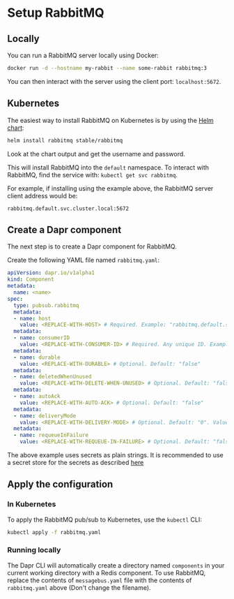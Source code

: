 # Setup RabbitMQ

## Locally

You can run a RabbitMQ server locally using Docker:

```bash
docker run -d --hostname my-rabbit --name some-rabbit rabbitmq:3
```

You can then interact with the server using the client port: `localhost:5672`.

## Kubernetes

The easiest way to install RabbitMQ on Kubernetes is by using the [Helm chart](https://github.com/helm/charts/tree/master/stable/rabbitmq):

```bash
helm install rabbitmq stable/rabbitmq
```

Look at the chart output and get the username and password.

This will install RabbitMQ into the `default` namespace.
To interact with RabbitMQ, find the service with: `kubectl get svc rabbitmq`.

For example, if installing using the example above, the RabbitMQ server client address would be:

`rabbitmq.default.svc.cluster.local:5672`

## Create a Dapr component

The next step is to create a Dapr component for RabbitMQ.

Create the following YAML file named `rabbitmq.yaml`:

```yml
apiVersion: dapr.io/v1alpha1
kind: Component
metadata:
  name: <name>
spec:
  type: pubsub.rabbitmq
  metadata:
  - name: host
    value: <REPLACE-WITH-HOST> # Required. Example: "rabbitmq.default.svc.cluster.local:5672"
  metadata:
  - name: consumerID
    value: <REPLACE-WITH-CONSUMER-ID> # Required. Any unique ID. Example: "myConsumerID"
  metadata:
  - name: durable
    value: <REPLACE-WITH-DURABLE> # Optional. Default: "false"
  metadata:
  - name: deletedWhenUnused
    value: <REPLACE-WITH-DELETE-WHEN-UNUSED> # Optional. Default: "false"
  metadata:
  - name: autoAck
    value: <REPLACE-WITH-AUTO-ACK> # Optional. Default: "false"
  metadata:
  - name: deliveryMode
    value: <REPLACE-WITH-DELIVERY-MODE> # Optional. Default: "0". Values between 0 - 2.
  metadata:
  - name: requeueInFailure
    value: <REPLACE-WITH-REQUEUE-IN-FAILURE> # Optional. Default: "false".
```

The above example uses secrets as plain strings. It is recommended to use a secret store for the secrets as described [here](../../concepts/components/secrets.md)

## Apply the configuration

### In Kubernetes

To apply the RabbitMQ pub/sub to Kubernetes, use the `kubectl` CLI:

```bash
kubectl apply -f rabbitmq.yaml
```

### Running locally

The Dapr CLI will automatically create a directory named `components` in your current working directory with a Redis component.
To use RabbitMQ, replace the contents of `messagebus.yaml` file with the contents of `rabbitmq.yaml` above (Don't change the filename).
